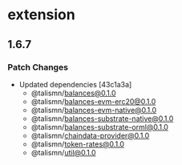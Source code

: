 # extension

## 1.6.7

### Patch Changes

- Updated dependencies [43c1a3a]
  - @talismn/balances@0.1.0
  - @talismn/balances-evm-erc20@0.1.0
  - @talismn/balances-evm-native@0.1.0
  - @talismn/balances-substrate-native@0.1.0
  - @talismn/balances-substrate-orml@0.1.0
  - @talismn/chaindata-provider@0.1.0
  - @talismn/token-rates@0.1.0
  - @talismn/util@0.1.0
